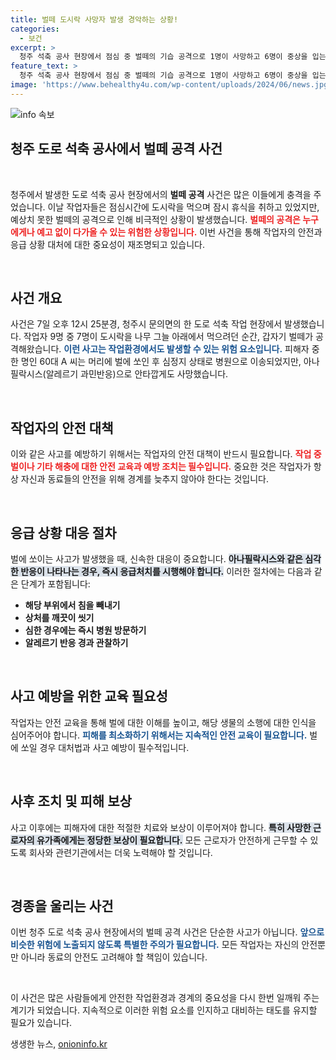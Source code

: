 ```yaml
---
title: 벌떼 도시락 사망자 발생 경악하는 상황!
categories:
  - 보건
excerpt: >
  청주 석축 공사 현장에서 점심 중 벌떼의 기습 공격으로 1명이 사망하고 6명이 중상을 입는 참사가 발생했습니다. 작업자들은 도시락을 여는 순간 벌에 쏘여 큰 피해를 입었는데, 그 충격적인 현장을 전합니다.
feature_text: >
  청주 석축 공사 현장에서 점심 중 벌떼의 기습 공격으로 1명이 사망하고 6명이 중상을 입는 참사가 발생했습니다. 작업자들은 도시락을 여는 순간 벌에 쏘여 큰 피해를 입었는데, 그 충격적인 현장을 전합니다.
image: 'https://www.behealthy4u.com/wp-content/uploads/2024/06/news.jpg'
---
```


<p><img src="https://www.behealthy4u.com/wp-content/uploads/2024/06/news.jpg" alt="info 속보" /></p>

<h2 data-ke-size="size26">청주 도로 석축 공사에서 벌떼 공격 사건</h2>

<p data-ke-size="size16">&nbsp;</p>

<p>청주에서 발생한 도로 석축 공사 현장에서의 <b>벌떼 공격</b> 사건은 많은 이들에게 충격을 주었습니다. 이날 작업자들은 점심시간에 도시락을 먹으며 잠시 휴식을 취하고 있었지만, 예상치 못한 벌떼의 공격으로 인해 비극적인 상황이 발생했습니다. <b><span style="color: #ee2323;">벌떼의 공격은 누구에게나 예고 없이 다가올 수 있는 위험한 상황입니다.</span></b> 이번 사건을 통해 작업자의 안전과 응급 상황 대처에 대한 중요성이 재조명되고 있습니다.</p>

<p data-ke-size="size16">&nbsp;</p>

<h2 data-ke-size="size26">사건 개요</h2>

<p>사건은 7일 오후 12시 25분경, 청주시 문의면의 한 도로 석축 작업 현장에서 발생했습니다. 작업자 9명 중 7명이 도시락을 나무 그늘 아래에서 먹으려던 순간, 갑자기 벌떼가 공격해왔습니다. <b><span style="color: #1a5490;">이런 사고는 작업환경에서도 발생할 수 있는 위험 요소입니다.</span></b> 피해자 중 한 명인 60대 A 씨는 머리에 벌에 쏘인 후 심정지 상태로 병원으로 이송되었지만, 아나필락시스(알레르기 과민반응)으로 안타깝게도 사망했습니다.</p>

<p data-ke-size="size16">&nbsp;</p>

<h2 data-ke-size="size26">작업자의 안전 대책</h2>

<p>이와 같은 사고를 예방하기 위해서는 작업자의 안전 대책이 반드시 필요합니다. <b><span style="color: #ee2323;">작업 중 벌이나 기타 해충에 대한 안전 교육과 예방 조치는 필수입니다.</span></b> 중요한 것은 작업자가 항상 자신과 동료들의 안전을 위해 경계를 늦추지 않아야 한다는 것입니다.</p>

<p data-ke-size="size16">&nbsp;</p>

<h2 data-ke-size="size26">응급 상황 대응 절차</h2>

<p>벌에 쏘이는 사고가 발생했을 때, 신속한 대응이 중요합니다. <b><span style="background-color: #21538527;">아나필락시스와 같은 심각한 반응이 나타나는 경우, 즉시 응급처치를 시행해야 합니다.</span></b> 이러한 절차에는 다음과 같은 단계가 포함됩니다:</p>

<ul>
<li><b>해당 부위에서 침을 빼내기</b></li>
<li><b>상처를 깨끗이 씻기</b></li>
<li><b>심한 경우에는 즉시 병원 방문하기</b></li>
<li><b>알레르기 반응 경과 관찰하기</b></li>
</ul>

<p data-ke-size="size16">&nbsp;</p>

<h2 data-ke-size="size26">사고 예방을 위한 교육 필요성</h2>

<p>작업자는 안전 교육을 통해 벌에 대한 이해를 높이고, 해당 생물의 소행에 대한 인식을 심어주어야 합니다. <b><span style="color: #1a5490;">피해를 최소화하기 위해서는 지속적인 안전 교육이 필요합니다.</span></b> 벌에 쏘일 경우 대처법과 사고 예방이 필수적입니다.</p>

<p data-ke-size="size16">&nbsp;</p>

<h2 data-ke-size="size26">사후 조치 및 피해 보상</h2>

<p>사고 이후에는 피해자에 대한 적절한 치료와 보상이 이루어져야 합니다. <b><span style="background-color: #21538527;">특히 사망한 근로자의 유가족에게는 정당한 보상이 필요합니다.</span></b> 모든 근로자가 안전하게 근무할 수 있도록 회사와 관련기관에서는 더욱 노력해야 할 것입니다.</p>

<p data-ke-size="size16">&nbsp;</p>

<h2 data-ke-size="size26">경종을 울리는 사건</h2>

<p>이번 청주 도로 석축 공사 현장에서의 벌떼 공격 사건은 단순한 사고가 아닙니다. <b><span style="color: #1a5490;">앞으로 비슷한 위험에 노출되지 않도록 특별한 주의가 필요합니다.</span></b> 모든 작업자는 자신의 안전뿐만 아니라 동료의 안전도 고려해야 할 책임이 있습니다.</p>

<p data-ke-size="size16">&nbsp;</p>

<p>이 사건은 많은 사람들에게 안전한 작업환경과 경계의 중요성을 다시 한번 일깨워 주는 계기가 되었습니다. 지속적으로 이러한 위험 요소를 인지하고 대비하는 태도를 유지할 필요가 있습니다.</p>
생생한 뉴스, <a href="https://onioninfo.kr" rel="dofollow">onioninfo.kr</a>


